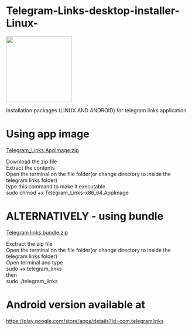 # Telegram-Links-desktop-installer-Linux-

<img src="https://user-images.githubusercontent.com/45265245/143496281-3243e64c-3f06-4d78-aae3-f8f600a0d866.png" width="180" height="180">

Installation packages  (LINUX AND ANDROID) for telegram links application 
# Using app image
[Telegram_Links.AppImage.zip](https://github.com/Genialngash/Telegram-Links-desktop-installer-Linux-/files/7605064/Telegram_Links.AppImage.zip)

Download the zip file \
Extract the contents \
Open the terminal on the file folder(or change directory to inside the telegram links folder)\
type this command to make it executable  \
sudo chmod +x Telegram_Links-x86_64.AppImage 

# ALTERNATIVELY - using bundle

[Telegram links bundle.zip](https://github.com/Genialngash/Telegram-Links-desktop-installer-Linux-/files/7605090/Telegram.links.bundle.zip)

Exctract the zip file \
Open the terminal on the file folder(or change directory to inside the telegram links folder)\
Open terminal and type \
sudo +x telegram_links \
then \
sudo ./telegram_links 

# Android version available at 
https://play.google.com/store/apps/details?id=com.telegramlinks


